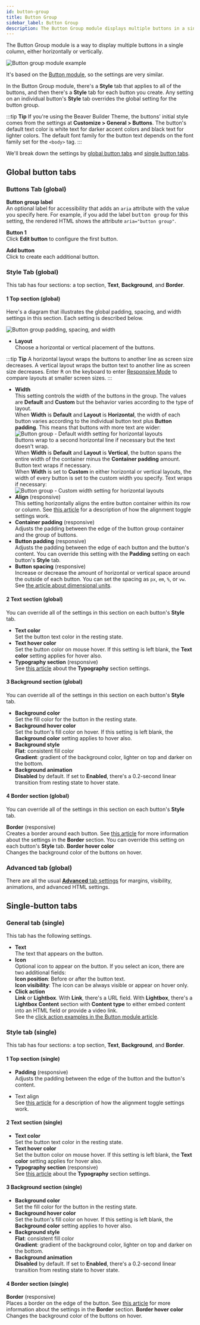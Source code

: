 ```yaml
---
id: button-group
title: Button Group
sidebar_label: Button Group
description: The Button Group module displays multiple buttons in a single column, either horizontally or vertically. 
---
```


The Button Group module is a way to display multiple buttons in a single column, either horizontally or vertically. 

![Button group module example](/img/button-group-30a865c5.png)

It's based on the [Button module](/beaver-builder/layouts/modules/button/button.md), so the settings are very similar.

In the Button Group module, there's a **Style** tab that applies to all of the buttons, and then there's a **Style** tab for each button you create. Any setting on an individual button's **Style** tab overrides the global setting for the button group. 

:::tip **Tip**
If you're using the Beaver Builder Theme, the buttons' initial style comes from the settings at **Customize > General > Buttons**. The button's default text color
is white text for darker accent colors and black text for lighter colors. The
default font family for the button text depends on the font family set for the
`<body>` tag.
:::

We'll break down the settings by [global button tabs](#global-button-tabs) and [single button tabs](#single-button-tabs).

## Global button tabs

### Buttons Tab (global)

**Button group label**  
An optional label for accessibility that adds an `aria` attribute with the value you specify here. For example, if you add the label <kbd>button group</kbd> for this setting, the rendered HTML shows the attribute `aria="button group"`.

**Button 1**  
Click **Edit button** to configure the first button.

**Add button**  
Click to create each additional button. 

### Style Tab (global)

This tab has four sections: a top section, **Text**, **Background**, and **Border**.

#### 1 Top section (global)

Here's a diagram that illustrates the global padding, spacing, and width settings in this section. Each setting is described below.

![Button group padding, spacing, and width](/img/button-group-2.png)

* **Layout**  
Choose a horizontal or vertical placement of the buttons.

:::tip **Tip**
A horizontal layout wraps the buttons to another line as screen size decreases. A vertical layout wraps the button text to another line as screen size decreases. Enter <kbd>R</kbd> on the keyboard to enter [Responsive Mode](/beaver-builder/layouts/responsive-design/responsive-editing-with-beaver-builder/) to compare layouts at smaller screen sizes.
:::

* **Width**  
This setting controls the width of the buttons in the group. The values are **Default** and **Custom** but the behavior varies according to the type of layout.   
When **Width** is **Default** and **Layout** is **Horizontal**, the width of each button varies according to the individual button text plus **Button padding**. This means that buttons with more text are wider:  
![Button group - Default width setting for horizontal layouts](/img/button-group-3.png)  
Buttons wrap to a second horizontal line if necessary but the text doesn't wrap.  
When  **Width** is **Default** and **Layout** is **Vertical**, the button spans the entire width of the container minus the **Container padding** amount. Button text wraps if necessary.  
When **Width** is set to **Custom** in either horizontal or vertical layouts, the width of every button is set to the custom width you specify. Text wraps if necessary:
![Button group - Custom width setting for horizontal layouts](/img/button-group-4.png)   
* **Align** (responsive)  
This setting horizontally aligns the entire button container within its row or column. See [this article](/beaver-builder/getting-started/bb-editor-basics/alignment.md) for a description of how the alignment toggle settings work.
* **Container padding** (responsive)  
Adjusts the padding between the edge of the button group container and the group of buttons.
* **Button padding** (responsive)  
Adjusts the padding between the edge of each button and the button's content. You can override this setting with the **Padding** setting on each button's **Style** tab.
* **Button spacing** (responsive)  
Increase or decrease the amount of horizontal or vertical space around the outside of each button. You can set the spacing as `px`, `em`, `%`, or `vw`. See [the article about dimensional units](/beaver-builder/advanced-builder-techniques/css-length-height-units.md).

#### 2 Text section (global)

You can override all of the settings in this section on each button's **Style** tab.

* **Text color**  
Set the button text color in the resting state.
* **Text hover color**  
Set the button color on mouse hover. If this setting is left blank, the **Text
color** setting applies for hover also.
* **Typography section** (responsive)  
See [this article](/beaver-builder/styles/typography/typography.md) about the **Typography** section settings.

#### 3 Background section (global)

You can override all of the settings in this section on each button's **Style** tab.

  * **Background color**  
Set the fill color for the button in the resting state. 
  * **Background hover color**  
  Set the button's fill color on hover. If this setting is left blank, the **Background color** setting applies to hover also.
  * **Background style**  
    **Flat**: consistent fill color  
    **Gradient**: gradient of the background color, lighter on top and darker on
the bottom.
  * **Background animation**  
    **Disabled** by default. If set to **Enabled**, there's a 0.2-second linear
transition from resting state to hover state.

#### 4 Border section (global)

You can override all of the settings in this section on each button's **Style** tab.

**Border** (responsive)  
Creates a border around each button. See [this article](/beaver-builder/styles/effects/borders.md) for more information about the settings in the **Border** section. You can override this setting on each button's **Style** tab.
**Border hover color**  
Changes the background color of the buttons on hover.

### Advanced tab (global)

There are all the usual [**Advanced** tab settings](/beaver-builder/layouts/advanced-tab-rows-columns-modules.md) for margins, visibility, animations, and advanced HTML settings.

## Single-button tabs

### General tab (single)

This tab has the following settings.

  * **Text**  
The text that appears on the button.
  * **Icon**  
Optional icon to appear on the button. If you select an icon, there are two
additional fields:  
**Icon position**: Before or after the button text.  
**Icon visibility**: The icon can be always visible or appear on hover only.
  * **Click action**  
**Link** or **Lightbox**. With **Link**, there's a URL field. With
**Lightbox**, there's a **Lightbox Content** section with **Content type**
to either embed content into an HTML field or provide a video link.  
See the [click action examples in the Button module article](/beaver-builder/layouts/modules/button/button.md#set-the-click-action-to-a-lightbox).

### Style tab (single)

This tab has four sections: a top section, **Text**, **Background**, and **Border**.

#### 1 Top section (single)

* **Padding** (responsive)  
Adjusts the padding between the edge of the button and the button's content. 

* Text align  
See [this article](/beaver-builder/getting-started/bb-editor-basics/alignment.md) for a description of how the alignment toggle settings work.

#### 2 Text section (single)

* **Text color**  
Set the button text color in the resting state.
* **Text hover color**  
Set the button color on mouse hover. If this setting is left blank, the **Text
color** setting applies for hover also.
* **Typography section** (responsive)  
See [this article](/beaver-builder/styles/typography/typography.md) about the **Typography** section settings.

#### 3 Background section (single)

  * **Background color**  
Set the fill color for the button in the resting state.
  * **Background hover color**  
  Set the button's fill color on hover. If this setting is left blank, the **Background color** setting applies to hover also.
  * **Background style**  
    **Flat**: consistent fill color  
    **Gradient**: gradient of the background color, lighter on top and darker on
the bottom.
  * **Background animation**  
    **Disabled** by default. If set to **Enabled**, there's a 0.2-second linear
transition from resting state to hover state.

#### 4 Border section (single)

**Border** (responsive)  
Places a border on the edge of the button. See [this article](/beaver-builder/styles/effects/borders.md) for more information about the settings in the **Border** section.
**Border hover color**  
Changes the background color of the buttons on hover.

